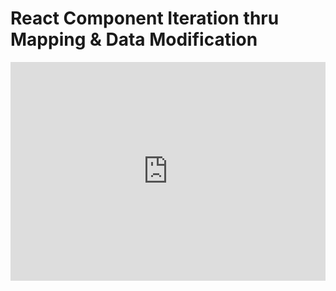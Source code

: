 # React Component Iteration thru Mapping & Data Modification
<iframe width="100%" height="350" src="https://jsfiddle.net/velopert/k21ozagp/17/embedded/result,js,html/" allowfullscreen="allowfullscreen" frameborder="0"></iframe>
